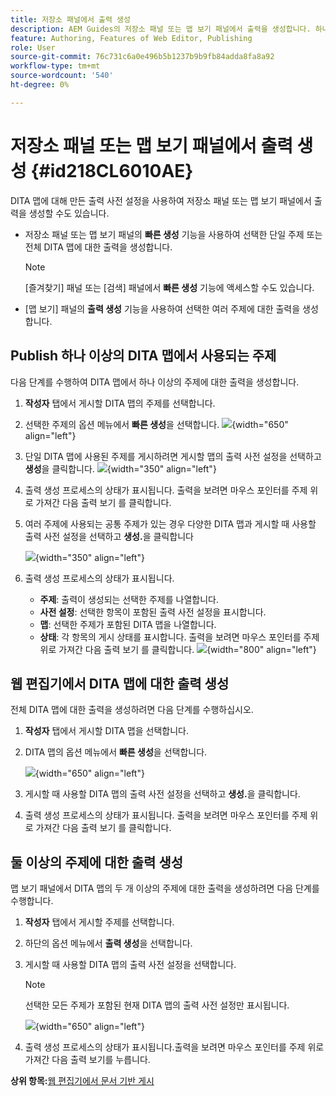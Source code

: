 ```yaml
---
title: 저장소 패널에서 출력 생성
description: AEM Guides의 저장소 패널 또는 맵 보기 패널에서 출력을 생성합니다. 하나 이상의 DITA 맵에서 사용되는 주제를 게시하거나 여러 주제에 대한 출력을 생성하는 방법에 대해 알아봅니다.
feature: Authoring, Features of Web Editor, Publishing
role: User
source-git-commit: 76c731c6a0e496b5b1237b9b9fb84adda8fa8a92
workflow-type: tm+mt
source-wordcount: '540'
ht-degree: 0%

---
```


# 저장소 패널 또는 맵 보기 패널에서 출력 생성 {#id218CL6010AE}

DITA 맵에 대해 만든 출력 사전 설정을 사용하여 저장소 패널 또는 맵 보기 패널에서 출력을 생성할 수도 있습니다.

- 저장소 패널 또는 맵 보기 패널의 **빠른 생성** 기능을 사용하여 선택한 단일 주제 또는 전체 DITA 맵에 대한 출력을 생성합니다.

  >[!NOTE]
  >
  > [즐겨찾기] 패널 또는 [검색] 패널에서 **빠른 생성** 기능에 액세스할 수도 있습니다.

- [맵 보기] 패널의 **출력 생성** 기능을 사용하여 선택한 여러 주제에 대한 출력을 생성합니다.

## Publish 하나 이상의 DITA 맵에서 사용되는 주제

다음 단계를 수행하여 DITA 맵에서 하나 이상의 주제에 대한 출력을 생성합니다.

1. **작성자** 탭에서 게시할 DITA 맵의 주제를 선택합니다.

1. 선택한 주제의 옵션 메뉴에서 **빠른 생성**을 선택합니다.
   ![](images/select-topic-options-menu_cs.png){width="650" align="left"}

1. 단일 DITA 맵에 사용된 주제를 게시하려면 게시할 맵의 출력 사전 설정을 선택하고 **생성**을 클릭합니다.
   ![](images/select-preset_cs.png){width="350" align="left"}

1. 출력 생성 프로세스의 상태가 표시됩니다. 출력을 보려면 마우스 포인터를 주제 위로 가져간 다음 출력 보기 를 클릭합니다.

1. 여러 주제에 사용되는 공통 주제가 있는 경우 다양한 DITA 맵과 게시할 때 사용할 출력 사전 설정을 선택하고 **생성.**&#x200B;을 클릭합니다

   ![](images/select-preset-multiple-maps_cs.png){width="350" align="left"}

1. 출력 생성 프로세스의 상태가 표시됩니다.

   - **주제**: 출력이 생성되는 선택한 주제를 나열합니다.
   - **사전 설정**: 선택한 항목이 포함된 출력 사전 설정을 표시합니다.
   - **맵**: 선택한 주제가 포함된 DITA 맵을 나열합니다.
   - **상태**: 각 항목의 게시 상태를 표시합니다.
출력을 보려면 마우스 포인터를 주제 위로 가져간 다음 출력 보기 를 클릭합니다.
     ![](images/output-multiple-maps_cs.png){width="800" align="left"}


## 웹 편집기에서 DITA 맵에 대한 출력 생성

전체 DITA 맵에 대한 출력을 생성하려면 다음 단계를 수행하십시오.

1. **작성자** 탭에서 게시할 DITA 맵을 선택합니다.

1. DITA 맵의 옵션 메뉴에서 **빠른 생성**&#x200B;을 선택합니다.

   ![](images/select-map-options-menu_cs.png){width="650" align="left"}

1. 게시할 때 사용할 DITA 맵의 출력 사전 설정을 선택하고 **생성.**&#x200B;을 클릭합니다.

1. 출력 생성 프로세스의 상태가 표시됩니다. 출력을 보려면 마우스 포인터를 주제 위로 가져간 다음 출력 보기 를 클릭합니다.


## 둘 이상의 주제에 대한 출력 생성

맵 보기 패널에서 DITA 맵의 두 개 이상의 주제에 대한 출력을 생성하려면 다음 단계를 수행합니다.

1. **작성자** 탭에서 게시할 주제를 선택합니다.

1. 하단의 옵션 메뉴에서 **출력 생성**&#x200B;을 선택합니다.

1. 게시할 때 사용할 DITA 맵의 출력 사전 설정을 선택합니다.

   >[!NOTE]
   >
   > 선택한 모든 주제가 포함된 현재 DITA 맵의 출력 사전 설정만 표시됩니다.

   ![](images/generate-output-multiple-topics_cs.png){width="650" align="left"}

1. 출력 생성 프로세스의 상태가 표시됩니다.출력을 보려면 마우스 포인터를 주제 위로 가져간 다음 출력 보기를 누릅니다.


**상위 항목:**[&#x200B;웹 편집기에서 문서 기반 게시](web-editor-article-publishing.md)
